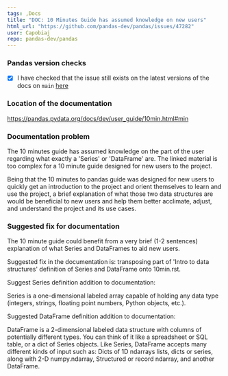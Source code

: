 ```yaml
---
tags: ,Docs
title: "DOC: 10 Minutes Guide has assumed knowledge on new users"
html_url: "https://github.com/pandas-dev/pandas/issues/47282"
user: Capobiaj
repo: pandas-dev/pandas
---
```


### Pandas version checks

- [X] I have checked that the issue still exists on the latest versions of the docs on `main` [here](https://pandas.pydata.org/docs/dev/)


### Location of the documentation

https://pandas.pydata.org/docs/dev/user_guide/10min.html#min

### Documentation problem

The 10 minutes guide has assumed knowledge on the part of the user regarding what exactly a 'Series' or 'DataFrame' are. The linked material is too complex for a 10 minute guide designed for new users to the project. 

Being that the 10 minutes to pandas guide was designed for new users to quickly get an introduction to the project and orient themselves to learn and use the project, a brief explanation of what those two data structures are would be beneficial to new users and help them better acclimate, adjust, and understand the project and its use cases.

### Suggested fix for documentation

The 10 minute guide could benefit from a very brief (1-2 sentences) explanation of what Series and DataFrames to aid new users.

Suggested fix in the documentation is: transposing part of 'Intro to data structures' definition of Series and DataFrame onto 10min.rst.

Suggest Series definition addition to documentation: 

Series is a one-dimensional labeled array capable of holding any data type (integers, strings, floating point numbers, Python objects, etc.).

Suggested DataFrame definition addition to documentation:

DataFrame is a 2-dimensional labeled data structure with columns of potentially different types. You can think of it like a spreadsheet or SQL table, or a dict of Series objects. Like Series, DataFrame accepts many different kinds of input such as: Dicts of 1D ndarrays lists, dicts or series, along with 2-D numpy.ndarray, Structured or record ndarray, and another DataFrame.

